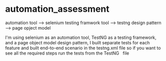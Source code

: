# automation_assessment
automation tool --> selenium
testing framwork tool --> testng
design pattern --> page opject model 

I'm using selenium as an automation tool, TestNG as a testing framework, and a page object model design pattern, I built separate tests for each feature and built end-to-end scenario in the testng.xml file so if you want to see all the required steps run the tests from the TestNG   file

